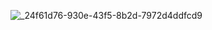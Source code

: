 
![_24f61d76-930e-43f5-8b2d-7972d4ddfcd9](https://github.com/user-attachments/assets/53d5fb8b-2fc3-449c-906d-4bc46c5c93be)
